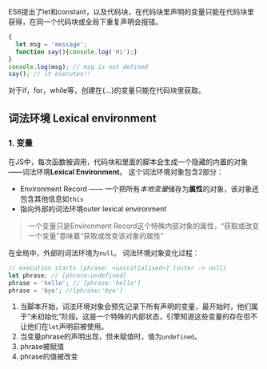 ES6提出了let和constant，以及代码块，在代码块里声明的变量只能在代码块里获得，在同一个代码块或全局下重复声明会报错。
```js
{
  let msg = 'message';
  function say(){console.log('Hi');}
}
console.log(msg); // msg is not defined
say(); // it executes!!
```
对于if，for，while等，创建在{...}的变量只能在代码块里获取。

## 词法环境 Lexical environment

### 1. 变量
在JS中，每次函数被调用，代码块和里面的脚本会生成一个隐藏的内置的对象——词法环境**Lexical Environment**。
这个词法环境对象包含2部分：
+ Environment Record —— 一个把所有*本地变量*储存为**属性**的对象，该对象还包含其他信息如`this`
+ 指向外部的词法环境outer lexical environment

> 一个变量只是Environment Record这个特殊内部对象的属性，“获取或改变一个变量”意味着“获取或改变该对象的属性”

在全局中，外部的词法环境为`null`。
词法环境对象变化过程：
```js
// execution starts [phrase: <uninitialised>] (outer -> null)
let phrase; // [phrase:undefined]
phrase = 'hello'; // [phrase:'hello']
phrase = 'bye'; //[phrase:'bye']
```
1. 当脚本开始，词法环境对象会预先记录下所有声明的变量，最开始时，他们属于“未初始化”阶段。这是一个特殊的内部状态，引擎知道这些变量的存在但不让他们在`let`声明前被使用。
2. 当变量phrase的声明出现，但未赋值时，值为`undefined`。
3. phrase被赋值
4. phrase的值被改变